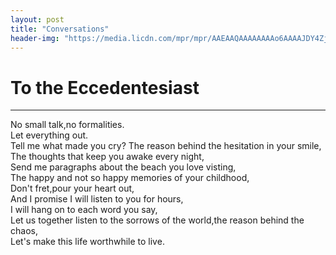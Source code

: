 ```yaml
---
layout: post
title: "Conversations"
header-img: "https://media.licdn.com/mpr/mpr/AAEAAQAAAAAAAAo6AAAAJDY4Zjc1ZjhmLWY1YWQtNDY1YS1iNTQ5LTg3MjRkMTIwNGY5MQ.jpg"
---
```


<h1>To the Eccedentesiast</h1>
<hr/>
<p>No small talk,no formalities.<br>
Let everything out. <br>
Tell me what made you cry? The reason behind the hesitation in your smile, <br>
The thoughts that keep you awake every night, <br>
Send me paragraphs about the beach you love visting,  <br>
The happy and not so happy memories of your childhood, <br>
Don't fret,pour your heart out, <br>
And I promise I will listen to you for hours, <br>
I will hang on to each word you say,  <br>
Let us together listen to the sorrows of the world,the reason behind the chaos, <br>
Let's make this life worthwhile to live. <br>



